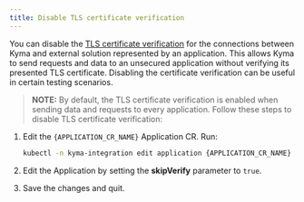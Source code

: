 ```yaml
---
title: Disable TLS certificate verification
---
```


You can disable the [TLS certificate verification](../../01-overview/main-areas/application-connectivity/ac-04-security.md#tls-certificate-verification) for the connections between Kyma and external solution represented by an application. This allows Kyma to send requests and data to an unsecured application without verifying its presented TLS certificate. Disabling the certificate verification can be useful in certain testing scenarios.

>**NOTE:** By default, the TLS certificate verification is enabled when sending data and requests to every application.
Follow these steps to disable TLS certificate verification:

1. Edit the `{APPLICATION_CR_NAME}` Application CR. Run:

   ```bash
   kubectl -n kyma-integration edit application {APPLICATION_CR_NAME}
   ```

2. Edit the Application by setting the **skipVerify** parameter to `true`.
3. Save the changes and quit.